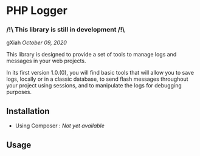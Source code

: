 # PHP Logger
### /!\ This library is still in development /!\

gXiah *October 09, 2020*

This library is designed to provide a set of tools to manage logs and messages in your web projects.

In its first version 1.0.(0), you will find basic tools that will allow you to save logs, locally or in a classic database, to send flash messages throughout your project using sessions, and to manipulate the logs for debugging purposes.

## Installation

- Using Composer : *Not yet available*

## Usage